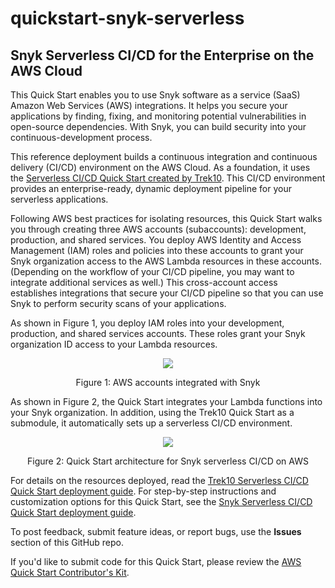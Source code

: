 # quickstart-snyk-serverless
## Snyk Serverless CI/CD for the Enterprise on the AWS Cloud

This Quick Start enables you to use Snyk software as a service (SaaS) Amazon Web Services (AWS) integrations. It helps you secure your applications by finding, fixing, and monitoring potential vulnerabilities in open-source dependencies. With Snyk, you can build security into your continuous-development process.  

This reference deployment builds a continuous integration and continuous delivery (CI/CD) environment on the AWS Cloud. As a foundation, it uses the [Serverless CI/CD Quick Start created by Trek10](https://fwd.aws/jXjN8). This CI/CD environment provides an enterprise-ready, dynamic deployment pipeline for your serverless applications.

Following AWS best practices for isolating resources, this Quick Start walks you through creating three AWS accounts (subaccounts): development, production, and shared services. You deploy AWS Identity and Access Management (IAM) roles and policies into these accounts to grant your Snyk organization access to the AWS Lambda resources in these accounts. (Depending on the workflow of your CI/CD pipeline, you may want to integrate additional services as well.) This cross-account access establishes integrations that secure your CI/CD pipeline so that you can use Snyk to perform security scans of your applications.

As shown in Figure 1, you deploy IAM roles into your development, production, and shared services accounts. These roles grant your Snyk organization ID access to your Lambda resources.

<p align="center">
    <img src="./images/Snyk-3-cross-acct-IAM-roles.png">
</p>
<p align="center">Figure 1: AWS accounts integrated with Snyk</p> 

As shown in Figure 2, the Quick Start integrates your Lambda functions into your Snyk organization. In addition, using the Trek10 Quick Start as a submodule, it automatically sets up a serverless CI/CD environment. 

<p align="center">
    <img src="./images/Snyk-arch-diagram.png">
</p>
<p align="center">Figure 2: Quick Start architecture for Snyk serverless CI/CD on AWS</p>

For details on the resources deployed, read the [Trek10 Serverless CI/CD Quick Start deployment guide](https://fwd.aws/53avp). For step-by-step instructions and customization options for this Quick Start, see the [Snyk Serverless CI/CD Quick Start deployment guide](https://fwd.aws/mrrMK).

To post feedback, submit feature ideas, or report bugs, use the **Issues** section of this GitHub repo.

If you'd like to submit code for this Quick Start, please review the [AWS Quick Start Contributor's Kit](https://aws-quickstart.github.io/).
